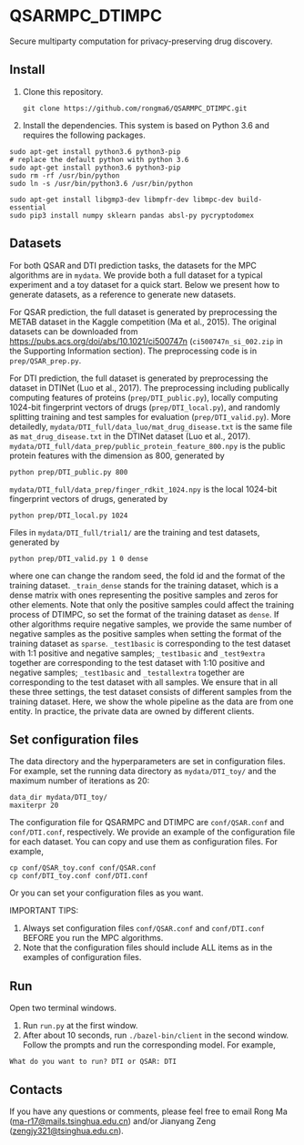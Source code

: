 # QSARMPC_DTIMPC
Secure multiparty computation for privacy-preserving drug discovery.


## Install

1. Clone this repository.

   ```
   git clone https://github.com/rongma6/QSARMPC_DTIMPC.git
   ```

2. Install the dependencies. This system is based on Python 3.6 and requires the following packages.

```shell
sudo apt-get install python3.6 python3-pip
# replace the default python with python 3.6
sudo apt-get install python3.6 python3-pip
sudo rm -rf /usr/bin/python
sudo ln -s /usr/bin/python3.6 /usr/bin/python

sudo apt-get install libgmp3-dev libmpfr-dev libmpc-dev build-essential
sudo pip3 install numpy sklearn pandas absl-py pycryptodomex
```

## Datasets
For both QSAR and DTI prediction tasks, the datasets for the MPC algorithms are in `mydata`. We provide both a full dataset for a typical experiment and a toy dataset for a quick start. Below we present how to generate datasets, as a reference to generate new datasets. 

For QSAR prediction, the full dataset is generated by preprocessing the METAB dataset in the Kaggle competition (Ma et al., 2015). The original datasets can be downloaded from   https://pubs.acs.org/doi/abs/10.1021/ci500747n (`ci500747n_si_002.zip` in the Supporting Information section). The preprocessing code is in `prep/QSAR_prep.py`. 

For DTI prediction, the full dataset is generated by preprocessing the dataset in DTINet (Luo et al., 2017). The preprocessing including publically computing features of proteins (`prep/DTI_public.py`), locally computing 1024-bit fingerprint vectors of drugs (`prep/DTI_local.py`), and randomly splitting training and test samples for evaluation (`prep/DTI_valid.py`). 
More detailedly, `mydata/DTI_full/data_luo/mat_drug_disease.txt` is the same file as `mat_drug_disease.txt` in the DTINet dataset (Luo et al., 2017). 
`mydata/DTI_full/data_prep/public_protein_feature_800.npy` is the public protein features with the dimension as 800, generated by
```
python prep/DTI_public.py 800
```
`mydata/DTI_full/data_prep/finger_rdkit_1024.npy` is the local 1024-bit fingerprint vectors of drugs, generated by
```
python prep/DTI_local.py 1024
```
Files in `mydata/DTI_full/trial1/` are the training and test datasets, generated by 
```
python prep/DTI_valid.py 1 0 dense
```
where one can change the random seed, the fold id and the format of the training dataset. `_train_dense` stands for the training dataset, which is a dense matrix with ones representing the positive samples and zeros for other elements. Note that only the positive samples could affect the training process of DTIMPC, so set the format of the training dataset as `dense`. If other algorithms require negative samples, we provide the same number of negative samples as the positive samples when setting the format of the training dataset as `sparse`. `_test1basic` is corresponding to the test dataset with 1:1 positive and negative samples; `_test1basic` and `_test9extra` together are corresponding to the test dataset with 1:10 positive and negative samples; `_test1basic` and `_testallextra` together are corresponding to the test dataset with all samples. We ensure that in all these three settings, the test dataset consists of different samples from the training dataset. 
Here, we show the whole pipeline as the data are from one entity. In practice, the private data are owned by different clients. 

## Set configuration files
The data directory and the hyperparameters are set in configuration files. For example, set the running data directory as `mydata/DTI_toy/` and the maximum number of iterations as 20:
```
data_dir mydata/DTI_toy/
maxiterpr 20
```

The configuration file for QSARMPC and DTIMPC are `conf/QSAR.conf` and `conf/DTI.conf`, respectively. We provide an example of the configuration file for each dataset. You can copy and use them as configuration files. For example, 

```
cp conf/QSAR_toy.conf conf/QSAR.conf
cp conf/DTI_toy.conf conf/DTI.conf
```

Or you can set your configuration files as you want. 

IMPORTANT TIPS: 
1. Always set configuration files `conf/QSAR.conf` and `conf/DTI.conf` BEFORE you run the MPC algorithms. 
2. Note that the configuration files should include ALL items as in the examples of configuration files. 

## Run

Open two terminal windows. 

1. Run `run.py` at the first window. 
2. After about 10 seconds, run `./bazel-bin/client` in the second window. Follow the prompts and run the corresponding model. For example,

```
What do you want to run? DTI or QSAR: DTI
```

## Contacts
If you have any questions or comments, please feel free to email Rong Ma (ma-r17@mails.tsinghua.edu.cn) and/or Jianyang Zeng (zengjy321@tsinghua.edu.cn).
